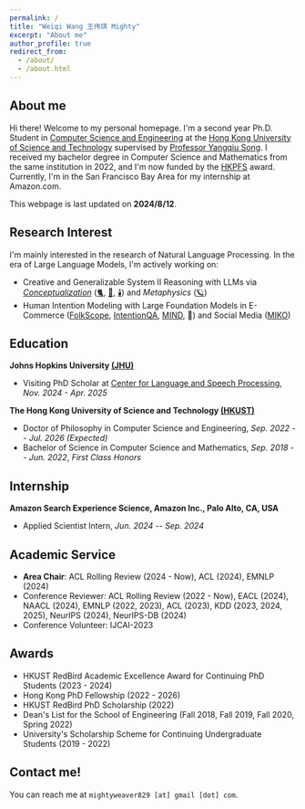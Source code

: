 ```yaml
---
permalink: /
title: "Weiqi Wang 王伟琪 Mighty"
excerpt: "About me"
author_profile: true
redirect_from:
  - /about/
  - /about.html
---
```


## About me

Hi there! Welcome to my personal homepage.
I'm a second year Ph.D. Student in [Computer Science and Engineering](https://cse.hkust.edu.hk/) at
the [Hong Kong University of Science and Technology](https://hkust.edu.hk/) supervised
by [Professor Yangqiu Song](https://www.cse.ust.hk/~yqsong/). I received my bachelor degree in Computer Science
and Mathematics from the same institution in 2022, and I'm now funded by
the [HKPFS](https://fytgs.hkust.edu.hk/scholarships/hong-kong-phd-fellowship-scheme) award. Currently, I'm in the San Francisco Bay Area for my internship at Amazon.com.

This webpage is last updated on **2024/8/12**.

## Research Interest

I'm mainly interested in the research of Natural Language Processing. In the era of Large Language Models, I'm actively working on:

- Creative and Generalizable System II Reasoning with LLMs via [*Conceptualization*](https://arxiv.org/pdf/2406.10885) ([🐈](https://aclanthology.org/2023.acl-long.733.pdf), [🚗](https://aclanthology.org/2023.findings-emnlp.902.pdf), [🕯️](https://aclanthology.org/2024.acl-long.128.pdf)) and *Metaphysics* ([🪐](https://arxiv.org/pdf/2406.02106))
- Human Intention Modeling with Large Foundation Models in E-Commerce ([FolkScope](https://aclanthology.org/2023.findings-acl.76.pdf), [IntentionQA](https://arxiv.org/pdf/2406.10173), [MIND](https://arxiv.org/pdf/2406.10701), 📅) and Social Media ([MIKO](https://arxiv.org/pdf/2402.18169.pdf))

## Education

**Johns Hopkins University [(JHU)](https://www.jhu.edu/)**
- Visiting PhD Scholar at [Center for Language and Speech Processing](https://www.clsp.jhu.edu/), *Nov. 2024 - Apr. 2025*

**The Hong Kong University of Science and Technology [(HKUST)](https://hkust.edu.hk/)**

- Doctor of Philosophy in Computer Science and Engineering,  *Sep. 2022 -- Jul. 2026 (Expected)*
- Bachelor of Science in Computer Science and Mathematics,  *Sep. 2018 -- Jun. 2022*, *First Class Honors*

## Internship

**Amazon Search Experience Science, Amazon Inc., Palo Alto, CA, USA**

- Applied Scientist Intern, *Jun. 2024 -- Sep. 2024*

## Academic Service

* **Area Chair**: ACL Rolling Review (2024 - Now), ACL (2024), EMNLP (2024)
* Conference Reviewer: ACL Rolling Review (2022 - Now), EACL (2024), NAACL (2024), EMNLP (2022, 2023), ACL (2023), KDD (2023, 2024, 2025), NeurIPS (2024), NeurIPS-DB (2024)
* Conference Volunteer: IJCAI-2023

## Awards

* HKUST RedBird Academic Excellence Award for Continuing PhD Students (2023 - 2024)
* Hong Kong PhD Fellowship (2022 - 2026)
* HKUST RedBird PhD Scholarship (2022)
* Dean's List for the School of Engineering (Fall 2018, Fall 2019, Fall 2020, Spring 2022)
* University's Scholarship Scheme for Continuing Undergraduate Students (2019 - 2022)

## Contact me!

You can reach me at `mightyweaver829 [at] gmail [dot] com`.

<script type='text/javascript' id='clustrmaps' src='//cdn.clustrmaps.com/map_v2.js?cl=ffffff&w=700&t=tt&d=DE2rC1_XQk9C3olzhHZGibG_eT8m4xfWcetZ15Zm4mQ&co=2d78ad&cmo=3acc3a&cmn=ff5353&ct=ffffff'></script>